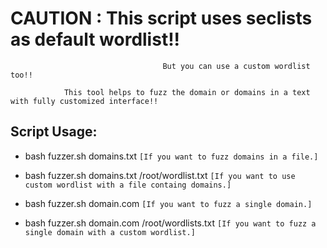 # CAUTION : This script uses seclists as default wordlist!! 
                                      But you can use a custom wordlist too!!

                This tool helps to fuzz the domain or domains in a text with fully customized interface!!

## Script Usage:

* bash fuzzer.sh domains.txt      ``[If you want to fuzz domains in a file.]``

* bash fuzzer.sh domains.txt /root/wordlist.txt     ``[If you want to use custom wordlist with a file containg domains.]``

* bash fuzzer.sh domain.com       ``[If you want to fuzz a single domain.]``

* bash fuzzer.sh domain.com /root/wordlists.txt     ``[If you want to fuzz a single domain with a custom wordlist.]``
